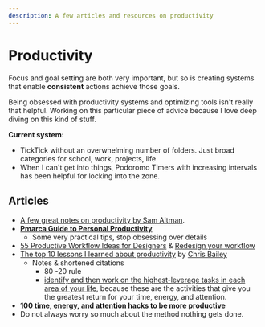 ```yaml
---
description: A few articles and resources on productivity
---
```


# Productivity

Focus and goal setting are both very important, but so is creating systems that enable **consistent** actions achieve those goals. 

Being obsessed with productivity systems and optimizing tools isn't really that helpful. Working on this particular piece of advice because I love deep diving on this kind of stuff. 

**Current system:** 

* TickTick without an overwhelming number of folders. Just broad categories for school, work, projects, life. 
* When I can't get into things, Podoromo Timers with increasing intervals has been helpful for locking into the zone.

## Articles

* [A few great notes on productivity by Sam Altman](http://blog.samaltman.com/productivity). 
* [**Pmarca Guide to Personal Productivity**](https://pmarchive.com/guide_to_personal_productivity.html)
  * Some very practical tips, stop obsessing over details
* [55 Productive Workflow Ideas for Designers](https://design.tutsplus.com/articles/55-time-saving-productive-workflow-tips-for-designers--cms-23401) & [Redesign your workflow](https://business.tutsplus.com/tutorials/get-more-flow-sort-and-schedule-your-tasks-by-creative-energy-level--cms-24271)
* [The top 10 lessons I learned about productivity](https://alifeofproductivity.com/top-lessons-learned-a-year-of-productivity) by [Chris Bailey](https://alifeofproductivity.com/author/chris/)
  * Notes & shortened citations
    * 80 -20 rule
    * [identify and then work on the highest-leverage tasks in each area of your life](https://alifeofproductivity.com/how-to-determine-highest-leverage-activities-work/), because these are the activities that give you the greatest return for your time, energy, and attention.
* [**100 time, energy, and attention hacks to be more productive**](https://alifeofproductivity.com/100-time-energy-attention-hacks-will-make-productive/)
* Do not always worry so much about the method nothing gets done. 

